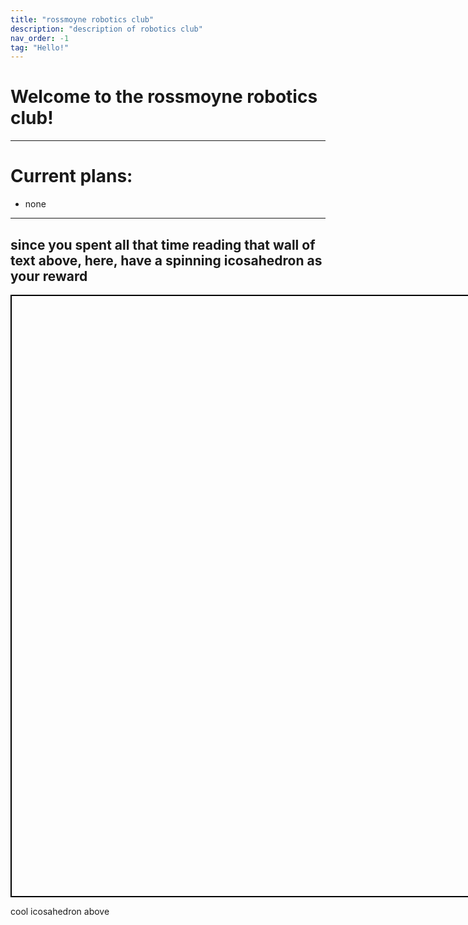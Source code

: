 ```yaml
---
title: "rossmoyne robotics club"
description: "description of robotics club"
nav_order: -1
tag: "Hello!"
---
```


# Welcome to the rossmoyne robotics club!

---
# Current plans:
- none
---
## since you spent all that time reading that wall of text above, here, have a spinning icosahedron as your reward

<script async src="https://unpkg.com/es-module-shims@1.3.6/dist/es-module-shims.js"></script>

<script type="importmap">
  {
    "imports": {
      "three": "https://unpkg.com/three@0.140.0/build/three.module.js",
      "orbitalControls": "https://unpkg.com/three@0.140.0/examples/jsm/controls/OrbitControls.js"
    }
  }
</script>

<canvas id="3dcanvas" style="width:100vw; height:100vw; border: 2px solid black; display: block;"></canvas>
<div id="container"></div>
<script defer src="/assets/js/3d.js" type="module"></script>
cool icosahedron above